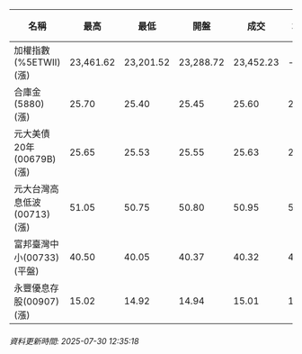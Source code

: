 | 名稱 | 最高 | 最低 | 開盤 | 成交 | 均價 | 成交金額(億) | 昨收 | 漲跌幅 | 漲跌 | 總量 | 昨量 | 振幅 |
| -------- | -------- | -------- | -------- |-------- | -------- | -------- |-------- |-------- |-------- | -------- | -------- |-------- |
|加權指數(%5ETWII) (漲)|23,461.62|23,201.52|23,288.72|23,452.23|-|2,515.09|23,201.52|1.08%|250.71|4,874,121|0|1.12%|
|合庫金(5880) (漲)|25.70|25.40|25.45|25.60|25.60|1.09|25.40|0.79%|0.20|4,250|5,953|1.18%|
|元大美債20年(00679B) (漲)|25.65|25.53|25.55|25.63|25.59|11.63|25.25|1.50%|0.38|45,448|39,003|0.48%|
|元大台灣高息低波(00713) (漲)|51.05|50.75|50.80|50.95|50.89|2.92|50.75|0.39%|0.20|5,744|8,954|0.59%|
|富邦臺灣中小(00733) (平盤)|40.50|40.05|40.37|40.32|40.26|0.195|40.32|0.00%|0.00|483|1,264|1.12%|
|永豐優息存股(00907) (漲)|15.02|14.92|14.94|15.01|14.97|0.162|14.93|0.54%|0.08|1,083|660|0.67%|
###### 資料更新時間: 2025-07-30 12:35:18